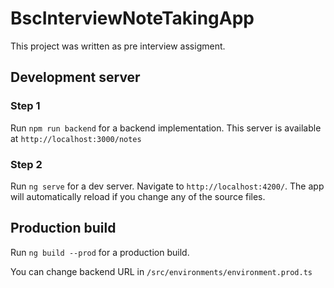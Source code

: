 # BscInterviewNoteTakingApp

This project was written as pre interview assigment.

## Development server

### Step 1

Run `npm run backend` for a backend implementation. This server is available at `http://localhost:3000/notes`

### Step 2

Run `ng serve` for a dev server. Navigate to `http://localhost:4200/`. The app will automatically reload if you change any of the source files.

## Production build

Run `ng build --prod` for a production build. 

You can change backend URL in `/src/environments/environment.prod.ts`

